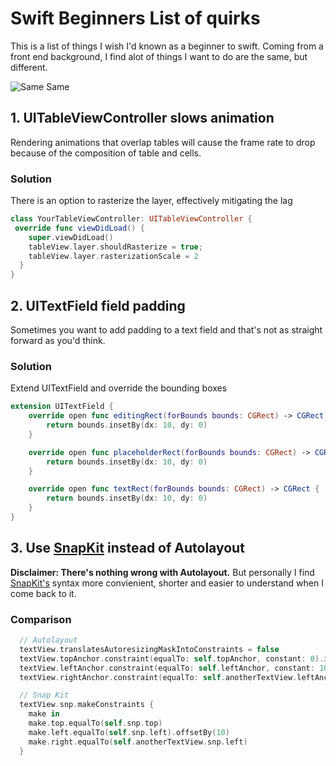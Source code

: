 # Swift Beginners List of quirks
This is a list of things I wish I'd known as a beginner to swift. Coming from a front end background, I find alot of things I want to do are the same, but different.

![Same Same](https://media.giphy.com/media/C6JQPEUsZUyVq/giphy.gif)

## 1. UITableViewController slows animation
Rendering animations that overlap tables will cause the frame rate to drop because of the composition of table and cells.
### Solution
There is an option to rasterize the layer, effectively mitigating the lag
```swift
class YourTableViewController: UITableViewController {
 override func viewDidLoad() {
    super.viewDidLoad()
    tableView.layer.shouldRasterize = true;
    tableView.layer.rasterizationScale = 2
  }
}
```

## 2. UITextField field padding
Sometimes you want to add padding to a text field and that's not as straight forward as you'd think.
### Solution
Extend UITextField and override the bounding boxes
```swift
extension UITextField {
    override open func editingRect(forBounds bounds: CGRect) -> CGRect {
        return bounds.insetBy(dx: 10, dy: 0)
    }

    override open func placeholderRect(forBounds bounds: CGRect) -> CGRect {
        return bounds.insetBy(dx: 10, dy: 0)
    }

    override open func textRect(forBounds bounds: CGRect) -> CGRect {
        return bounds.insetBy(dx: 10, dy: 0)
    }
}
```

## 3. Use [SnapKit](https://github.com/SnapKit/SnapKit) instead of Autolayout
**Disclaimer: There's nothing wrong with Autolayout.**
But personally I find [SnapKit's](https://github.com/SnapKit/SnapKit) syntax more convienient, shorter and easier to understand when I come back to it.
### Comparison
```swift
  // Autolayout
  textView.translatesAutoresizingMaskIntoConstraints = false
  textView.topAnchor.constraint(equalTo: self.topAnchor, constant: 0).isActive = true
  textView.leftAnchor.constraint(equalTo: self.leftAnchor, constant: 10).isActive = true
  textView.rightAnchor.constraint(equalTo: self.anotherTextView.leftAnchor).isActive = true

  // Snap Kit
  textView.snp.makeConstraints {
    make in
    make.top.equalTo(self.snp.top)
    make.left.equalTo(self.snp.left).offsetBy(10)
    make.right.equalTo(self.anotherTextView.snp.left)
  }
```
